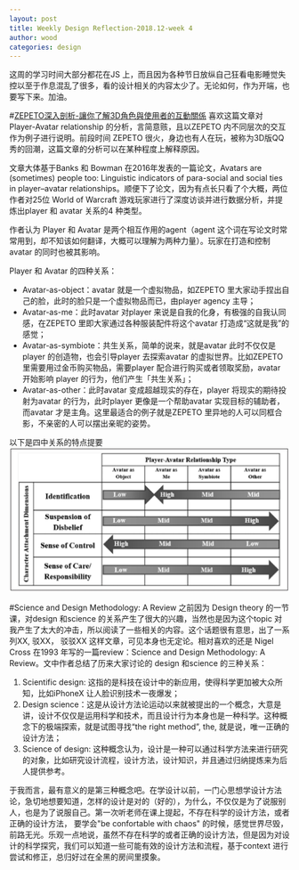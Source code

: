 ```yaml
---
layout: post
title: Weekly Design Reflection-2018.12-week 4
author: wood
categories: design
---
```



这周的学习时间大部分都花在JS 上，而且因为各种节日放纵自己狂看电影睡觉失控以至于作息混乱了很多，看的设计相关的内容太少了。无论如何，作为开端，也要写下来。加油。

#[ZEPETO深入剖析-讓你了解3D角色與使用者的互動關係](https://www.appcoda.com.tw/zepeto/)
喜欢这篇文章对 Player-Avatar relationship 的分析，言简意赅，且以ZEPETO 内不同层次的交互作为例子进行说明。前段时间 ZEPETO 很火，身边也有人在玩，被称为3D版QQ秀的回潮，这篇文章的分析可以在某种程度上解释原因。

文章大体基于Banks 和 Bowman 在2016年发表的一篇论文，Avatars are (sometimes) people too: Linguistic indicators of para-social and social ties in player–avatar relationships。顺便下了论文，因为有点长只看了个大概，两位作者对25位 World of Warcraft 游戏玩家进行了深度访谈并进行数据分析，并提炼出player 和 avatar 关系的4 种类型。

作者认为 Player 和 Avatar 是两个相互作用的agent（agent 这个词在写论文时常常用到，却不知该如何翻译，大概可以理解为两种力量）。玩家在打造和控制avatar 的同时也被其影响。

Player 和 Avatar 的四种关系：

- Avatar-as-object：avatar 就是一个虚拟物品，如ZEPETO 里大家动手捏出自己的脸，此时的脸只是一个虚拟物品而已，由player agency 主导；
- Avatar-as-me：此时avatar 对player 来说是自我的化身，有极强的自我认同感，在ZEPETO 里即大家通过各种服装配件将这个avatar 打造成“这就是我”的感觉；
- Avatar-as-symbiote：共生关系，简单的说来，就是avatar 此时不仅仅是player 的创造物，也会引导player 去探索avatar 的虚拟世界。比如ZEPETO 里需要用过金币购买物品，需要player 配合进行购买或者领取奖励，avatar 开始影响 player 的行为，他们产生「共生关系」；
- Avatar-as-other：此时avatar 变成超越现实的存在，player 将现实的期待投射为avatar 的行为，此时player 更像是一个帮助avatar 实现目标的辅助者，而avatar 才是主角。这里最适合的例子就是ZEPETO 里异地的人可以同框合影，不亲密的人可以摆出亲昵的姿势。

以下是四中关系的特点提要
<img src="/assets/2018-12-30-Weekly_Design_Reflection_player_avatar.jpg">


#Science and Design Methodology: A Review
之前因为 Design theory 的一节课，对design 和science 的关系产生了很大的兴趣，当然也是因为这个topic 对我产生了太大的冲击，所以阅读了一些相关的内容。这个话题很有意思，出了一系列XX, 驳XX， 驳驳XX 这样文章，可见本身也无定论。相对喜欢的还是 Nigel Cross 在1993 年写的一篇review：Science and Design Methodology: A Review。文中作者总结了历来大家讨论的 design 和science 的三种关系：

1. Scientific design: 这指的是科技在设计中的新应用，使得科学更加被大众所知，比如iPhoneX 让人脸识别技术一夜爆发；
2. Design science：这是从设计方法论运动以来就被提出的一个概念，大意是讲，设计不仅仅是运用科学和技术，而且设计行为本身也是一种科学。这种概念下的极端探索，就是试图寻找“the right method”, the, 就是说，唯一正确的设计方法；
3. Science of design: 这种概念认为，设计是一种可以通过科学方法来进行研究的对象，比如研究设计流程，设计方法，设计知识，并且通过归纳提炼来为后人提供参考。

于我而言，最有意义的是第三种概念吧。在学设计以前，一门心思想学设计方法论，急切地想要知道，怎样的设计是对的（好的），为什么，不仅仅是为了说服别人，也是为了说服自己。第一次听老师在课上提起，不存在科学的设计方法，或者正确的设计方法， 要学会"be confortable with chaos" 的时候，感觉世界尽毁，前路无光。乐观一点地说，虽然不存在科学的或者正确的设计方法，但是因为对设计的科学探究，我们可以知道一些可能有效的设计方法和流程，基于context 进行尝试和修正，总归好过在全黑的房间里摸象。

